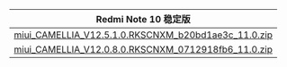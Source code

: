 | Redmi Note 10  稳定版    |
| ---- |
| [miui_CAMELLIA_V12.5.1.0.RKSCNXM_b20bd1ae3c_11.0.zip](https://hugeota.d.miui.com/V12.5.1.0.RKSCNXM/miui_CAMELLIA_V12.5.1.0.RKSCNXM_b20bd1ae3c_11.0.zip)    |
| [miui_CAMELLIA_V12.0.8.0.RKSCNXM_0712918fb6_11.0.zip](https://hugeota.d.miui.com/V12.0.8.0.RKSCNXM/miui_CAMELLIA_V12.0.8.0.RKSCNXM_0712918fb6_11.0.zip)    |
